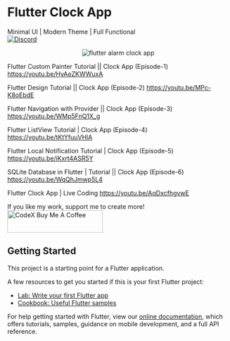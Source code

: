 # Flutter Clock App
Minimal UI | Modern Theme | Full Functional<br>
[![Discord](https://img.shields.io/discord/731616556622282814?logo=discord&logoColor=white)](https://discord.com/invite/nWFnTqP)

<p align="center">
  <img src="flutter_clock_alarm_app.png" alt="flutter alarm clock app" title="Screenshot">
</p>

Flutter Custom Painter Tutorial || Clock App (Episode-1)
https://youtu.be/HyAeZKWWuxA

Flutter Design Tutorial || Clock App (Episode-2)
https://youtu.be/MPc-K8oEbdE

Flutter Navigation with Provider || Clock App (Episode-3)
https://youtu.be/WMp5FnQ1X_g

Flutter ListView Tutorial | Clock App (Episode-4)
https://youtu.be/tKtYfuuVHlA

Flutter Local Notification Tutorial | Clock App (Episode-5)
https://youtu.be/iKxrt4ASR5Y

SQLite Database in Flutter | Tutorial || Clock App (Episode-6)
https://youtu.be/WqQhJmwp5L4

Flutter Clock App | Live Coding
https://youtu.be/AqDxcfhgvwE

If you like my work, support me to create more!<br>
<a href="https://www.buymeacoffee.com/afzalali15" target="_blank"><img src="https://cdn.buymeacoffee.com/buttons/default-orange.png" alt="CodeX Buy Me A Coffee" style="height: 51px !important;width: 217px !important;" ></a>

## Getting Started

This project is a starting point for a Flutter application.

A few resources to get you started if this is your first Flutter project:

- [Lab: Write your first Flutter app](https://flutter.dev/docs/get-started/codelab)
- [Cookbook: Useful Flutter samples](https://flutter.dev/docs/cookbook)

For help getting started with Flutter, view our
[online documentation](https://flutter.dev/docs), which offers tutorials,
samples, guidance on mobile development, and a full API reference.
